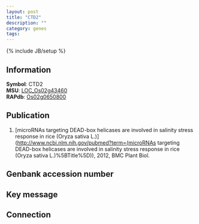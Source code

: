 ```yaml
---
layout: post
title: "CTD2"
description: ""
category: genes
tags: 
---
```

{% include JB/setup %}

## Information
__Symbol__: CTD2  
__MSU__: [LOC_Os02g43460](http://rice.plantbiology.msu.edu/cgi-bin/ORF_infopage.cgi?orf=LOC_Os02g43460)  
__RAPdb__: [Os02g0650800](http://rapdb.dna.affrc.go.jp/viewer/gbrowse_details/irgsp1?name=Os02g0650800)  

## Publication
1. [microRNAs targeting DEAD-box helicases are involved in salinity stress response in rice (Oryza sativa L.)](http://www.ncbi.nlm.nih.gov/pubmed?term=(microRNAs targeting DEAD-box helicases are involved in salinity stress response in rice (Oryza sativa L.)%5BTitle%5D)), 2012, BMC Plant Biol.

## Genbank accession number

## Key message

## Connection


